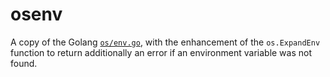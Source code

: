 # osenv

A copy of the Golang [`os/env.go`](https://golang.org/src/os/env.go), with the enhancement of the `os.ExpandEnv` function to return additionally an error if an environment variable was not found. 
